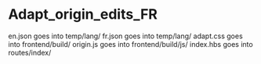 # Adapt_origin_edits_FR
en.json goes into temp/lang/
fr.json goes into temp/lang/
adapt.css goes into frontend/build/
origin.js goes into frontend/build/js/
index.hbs goes into routes/index/
